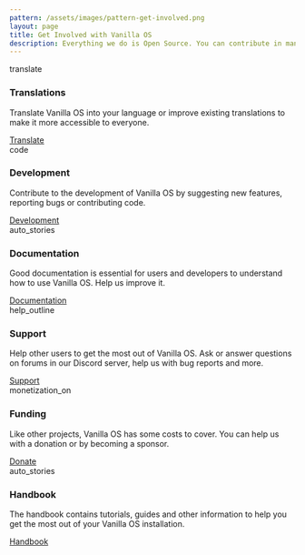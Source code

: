 ```yaml
---
pattern: /assets/images/pattern-get-involved.png
layout: page
title: Get Involved with Vanilla OS
description: Everything we do is Open Source. You can contribute in many ways.
---
```


<div class="hero hero-center">
    <div class="container hero-wrapper">
        <div class="cards">
            <div class="card">
                <div class="card-bg-icon">
                    <span class="material-icons-outlined">translate</span>
                </div>
                <h3>Translations</h3>
                <p>Translate Vanilla OS into your language or improve existing translations to make it more accessible to everyone.</p>
                <a href="{{ site.url }}/translate" class="button button-primary">Translate</a>
            </div>
            <div class="card">
                <div class="card-bg-icon">
                    <span class="material-icons-outlined">code</span>
                </div>
                <h3>Development</h3>
                <p>Contribute to the development of Vanilla OS by suggesting new features, reporting bugs or contributing code.</p>
                <a href="https://github.com/vanilla-os/" class="button button-primary">Development</a>
            </div>
        </div>
        <div class="cards">
            <div class="card">
                <div class="card-bg-icon">
                    <span class="material-icons-outlined">auto_stories</span>
                </div>
                <h3>Documentation</h3>
                <p>Good documentation is essential for users and developers to understand how to use Vanilla OS. Help us improve it.</p>
                <a href="https://documentation.vanillaos.org/" class="button button-primary">Documentation</a>
            </div>
            <div class="card">
                <div class="card-bg-icon">
                    <span class="material-icons-outlined">help_outline</span>
                </div>
                <h3>Support</h3>
                <p>Help other users to get the most out of Vanilla OS. Ask or answer questions on forums in our Discord server, help us with bug reports and more.</p>
                <a href="https://discord.gg/34J8PFsk" class="button button-primary">Support</a>
            </div>
        </div>
        <div class="cards">
            <div class="card">
                <div class="card-bg-icon">
                    <span class="material-icons-outlined">monetization_on</span>
                </div>
                <h3>Funding</h3>
                <p>Like other projects, Vanilla OS has some costs to cover. You can help us with a donation or by becoming a sponsor.</p>
                <a href="https://github.com/mirkobrombin/" class="button button-primary">Donate</a>
            </div>
            <div class="card">
                <div class="card-bg-icon">
                    <span class="material-icons-outlined">auto_stories</span>
                </div>
                <h3>Handbook</h3>
                <p>The handbook contains tutorials, guides and other information to help you get the most out of your Vanilla OS installation.</p>
                <a href="https://handbook.vanillaos.org/" class="button button-primary">Handbook</a>
            </div>
        </div>
    </div>
</div>
